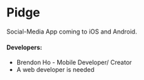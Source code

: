 # Pidge

Social-Media App coming to iOS and Android.

#### Developers:

* Brendon Ho - Mobile Developer/ Creator
* A web developer is needed


